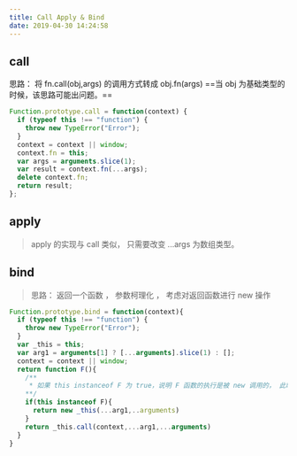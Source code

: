 ```yaml
---
title: Call Apply & Bind
date: 2019-04-30 14:24:58
---
```


## call

思路： 将 fn.call(obj,args) 的调用方式转成 obj.fn(args) ==当 obj 为基础类型的时候，该思路可能出问题。==

```js
Function.prototype.call = function(context) {
  if (typeof this !== "function") {
    throw new TypeError("Error");
  }
  context = context || window;
  context.fn = this;
  var args = arguments.slice(1);
  var result = context.fn(...args);
  delete context.fn;
  return result;
};
```

## apply

> apply 的实现与 call 类似， 只需要改变 ...args 为数组类型。


## bind
> 思路： 返回一个函数 ， 参数柯理化 ， 考虑对返回函数进行 new 操作
```js
Function.prototype.bind = function(context){
  if (typeof this !== "function") {
    throw new TypeError("Error");
  }
  var _this = this;
  var arg1 = arguments[1] ? [...arguments].slice(1) : [];
  context = context || window;
  return function F(){
    /**
     * 如果 this instanceof F 为 true，说明 F 函数的执行是被 new 调用的， 此时我们需要使用 new _this() 的实例覆盖默认的 F 的实例对象
    **/
    if(this instanceof F){
      return new _this(...arg1,..arguments)
    }
    return _this.call(context,...arg1,...arguments)
  }
}
```
